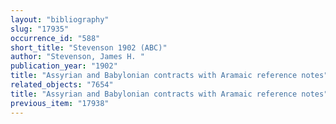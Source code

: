 ```yaml
---
layout: "bibliography"
slug: "17935"
occurrence_id: "588"
short_title: "Stevenson 1902 (ABC)"
author: "Stevenson, James H. "
publication_year: "1902"
title: "Assyrian and Babylonian contracts with Aramaic reference notes"
related_objects: "7654"
title: "Assyrian and Babylonian contracts with Aramaic reference notes"
previous_item: "17938"
---
```

